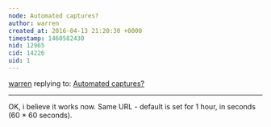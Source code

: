 ```yaml
---
node: Automated captures?
author: warren
created_at: 2016-04-13 21:20:30 +0000
timestamp: 1460582430
nid: 12965
cid: 14226
uid: 1
---
```




[warren](../profile/warren) replying to: [Automated captures?](../notes/viechdokter/04-13-2016/automated-captures)

----
OK, i believe it works now. Same URL - default is set for 1 hour, in seconds (60 * 60 seconds).
